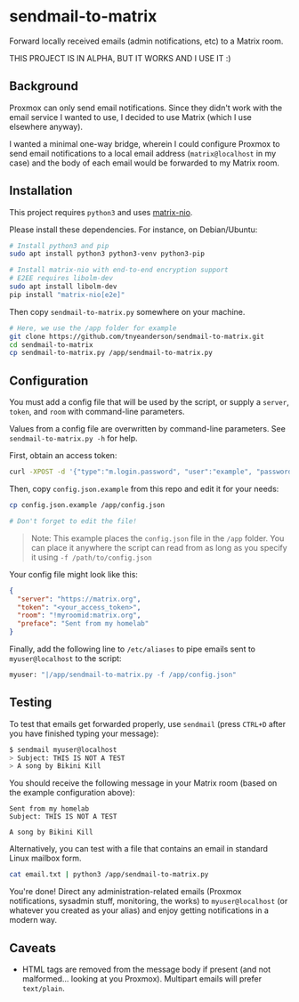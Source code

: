 # sendmail-to-matrix

Forward locally received emails (admin notifications, etc) to a Matrix room.

THIS PROJECT IS IN ALPHA, BUT IT WORKS AND I USE IT :)


## Background

Proxmox can only send email notifications. Since they didn't work with the email service I wanted to use, I decided to use Matrix (which I use elsewhere anyway).

I wanted a minimal one-way bridge, wherein I could configure Proxmox to send email notifications to a local email address (`matrix@localhost` in my case) and the body of each email would be forwarded to my Matrix room.


## Installation

This project requires `python3` and uses [matrix-nio](https://github.com/poljar/matrix-nio).

Please install these dependencies. For instance, on Debian/Ubuntu:

```bash
# Install python3 and pip
sudo apt install python3 python3-venv python3-pip

# Install matrix-nio with end-to-end encryption support
# E2EE requires libolm-dev
sudo apt install libolm-dev
pip install "matrix-nio[e2e]"
```

Then copy `sendmail-to-matrix.py` somewhere on your machine.
```bash
# Here, we use the /app folder for example
git clone https://github.com/tnyeanderson/sendmail-to-matrix.git
cd sendmail-to-matrix
cp sendmail-to-matrix.py /app/sendmail-to-matrix.py
```


## Configuration

You must add a config file that will be used by the script, or supply a `server`, `token`, and `room` with command-line parameters.

Values from a config file are overwritten by command-line parameters. See `sendmail-to-matrix.py -h` for help.

First, obtain an access token:
```bash
curl -XPOST -d '{"type":"m.login.password", "user":"example", "password":"wordpass"}' "https://homeserver:8448/_matrix/client/r0/login"
```

Then, copy `config.json.example` from this repo and edit it for your needs:
```bash
cp config.json.example /app/config.json

# Don't forget to edit the file!
```

> Note: This example places the `config.json` file in the `/app` folder. You can place it anywhere the script can read from as long as you specify it using `-f /path/to/config.json`

Your config file might look like this:
```json
{
  "server": "https://matrix.org",
  "token": "<your_access_token>",
  "room": "!myroomid:matrix.org",
  "preface": "Sent from my homelab"
}
```

Finally, add the following line to `/etc/aliases` to pipe emails sent to `myuser@localhost` to the script:
```bash
myuser: "|/app/sendmail-to-matrix.py -f /app/config.json"
```

## Testing

To test that emails get forwarded properly, use `sendmail` (press `CTRL+D` after you have finished typing your message):
```bash
$ sendmail myuser@localhost
> Subject: THIS IS NOT A TEST
> A song by Bikini Kill

```

You should receive the following message in your Matrix room (based on the example configuration above):
```
Sent from my homelab
Subject: THIS IS NOT A TEST

A song by Bikini Kill

```

Alternatively, you can test with a file that contains an email in standard Linux mailbox form.
```bash
cat email.txt | python3 /app/sendmail-to-matrix.py
```

You're done! Direct any administration-related emails (Proxmox notifications, sysadmin stuff, monitoring, the works) to `myuser@localhost` (or whatever you created as your alias) and enjoy getting notifications in a modern way.


## Caveats

- HTML tags are removed from the message body if present (and not malformed... looking at you Proxmox). Multipart emails will prefer `text/plain`.